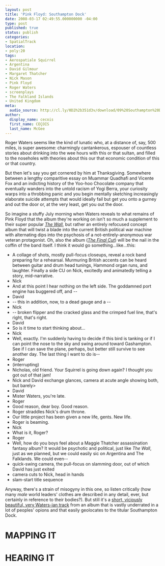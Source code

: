 ```yaml
---
layout: post
title: 'Pink Floyd: Southampton Dock'
date: 2008-03-17 02:49:55.000000000 -04:00
type: post
published: true
status: publish
categories:
- SpatialTrack
location:
- poly:20
tags:
- Aerospatiale Squirrel
- Argentina
- David Gilmour
- Margaret Thatcher
- Nick Mason
- Pink Floyd
- Roger Waters
- screenplays
- The Falkland Islands
- United Kingdom
meta:
  audio_source: http://cl.ly/0D2h2b351d3v/download/09%20Southampton%20Dock.mp3
author:
  display_name: cecois
  first_name: CEÇOIS
  last_name: McGee
---
```


Roger Waters seems like the kind of lunatic who, at a distance of, say, 500 miles, is super awesome: charmingly cantankerous, espouser of countless stories about drinking into the wee hours with this or that sultan, and filled to the noseholes with theories about this our that economic condition of this or that country.

But then let's say you get cornered by him at Thanksgiving. Somewhere between a lengthy comparitive essay on Muammar Quadhafi and Vicente Fox and an indicting history of the Yoo-hoo Chocolate company that eventually wanders into the untold racism of Yogi Berra, your curiosity warps into a throbbing panic and you begin mentally sketching increasingly elaborate suicide attempts that would ideally fail but get you onto a gurney and out the door or, at the very least, get you out the door.

So imagine a stuffy July morning when Waters reveals to what remains of Pink Floyd that the album they're working on isn't so much a supplement to their super popular <em><a href="https://open.spotify.com/album/5Dbax7G8SWrP9xyzkOvy2F">The Wall</a></em>, but rather an entirely refocused concept album that will twist a blade into the current British political war machine with alternating dips into the psychosis of a not-entirely-anonymous war veteran protagonist. Oh, also the album (<em><a href="https://open.spotify.com/album/1yMenUMOx7BpfTDuVQs99y">The Final Cut</a></em>) will be the nail in the coffin of the band itself. I think it would go something...like...this:


<ul class="screenbox">
  <li class="sceneheader">A collage of shots, mostly pull-focus closeups, reveal a rock band preparing for a rehearsal. Murmuring British accents can be heard between guitar and drum head tunings, Hammond organ runs, and laughter. Finally a side CU on Nick, excitedly and animatedly telling a story, mid-narrative.</li>
  <li class="character">Nick</li>
  <li class="dialogue">And at this point I hear nothing on the left side. The goddamned port engine has buggered off, and --</li>
  <li class="character">David</li>
  <li class="dialogue">-- this in addition, now, to a dead gauge and a -- </li>
  <li class="character">Nick</li>
  <li class="dialogue">-- broken flipper and the cracked glass and the crimped fuel line, that's right, that's right.</li>
  <li class="character">David</li>
  <li class="dialogue">So is it time to start thinking about...</li>
  <li class="character">Nick</li>
  <li class="dialogue">Well, exactly. I'm suddenly having to decide if this bird is tanking or if I can point the nose to the sky and swing around toward Gashampton. See if I can save the plane, perhaps, but better still survive to see another day. The last thing I want to do is--</li>
 <li class="character">Roger</li>
 <li class="action">(interrupting)</li>
 <li class="dialogue">Nicholas, old friend. Your Squirrel is going down again? I thought you got out of that jam!</li>
 <li class="action">Nick and David exchange glances, camera at acute angle showing both, but barely></li>
 <li class="character">David</li>
 <li class="dialogue">Mister Waters, you're late.</li>
 <li class="character">Roger</li>
 <li class="dialogue">Good reason, dear boy. Good reason.</li>
 <li class="action">Roger straddles Nick's drum throne.</li>
 <li class="dialogue">Our little project has been given a new life, gents. New life.</li>
 <li class="action">Roger is beaming.</li>
 <li class="character">Nick</li>
 <li class="dialogue">What is it, Roger?</li>
 <li class="character">Roger</li>
 <li class="dialogue">Well, how do you boys feel about a Maggie Thatcher assassination fantasy album? It would be psychotic and political, just like <em>The Wall</em>, just as we planned, but we could easily sic on Argentina and The Falklands. We could even--</li>
 <li class="action">quick-swing camera, the pull-focus on slamming door, out of which David has just exited</li>
 <li class="action">camera cuts to Nick, head in hands</li>
 <li class="action">slam-start title sequence</li>
</ul>

Anyway, there's a strain of misogyny in this one, so listen critically (how many <em>male</em> world leaders' clothes are described in any detail, ever, but certainly in reference to their bodies?). But still it's a <a href="https://open.spotify.com/track/1e6P6S42qX7vFT0u14S5jm">short, viciously beautiful, very Waters-ian track</a> from an album that is vastly underrated in a lot of peoples' opions and that easily geolocates to the titular Southampton Dock.


# MAPPING IT


# HEARING IT
<!-- <iframe src="https://embed.spotify.com/?uri=spotify%3Atrack%3A1e6P6S42qX7vFT0u14S5jm" width="400" height="180" frameborder="0" allowtransparency="true"></iframe> -->